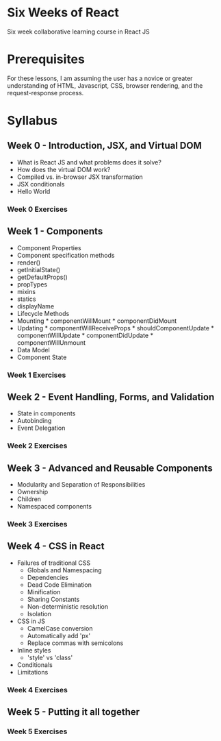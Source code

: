 # Six Weeks of React
Six week collaborative learning course in React JS

# Prerequisites
For these lessons, I am assuming the user has a novice or greater understanding of HTML, Javascript, CSS, browser rendering, and the request-response process.

# Syllabus

## Week 0 - Introduction, JSX, and Virtual DOM
*  What is React JS and what problems does it solve?
*  How does the virtual DOM work?
*  Compiled vs. in-browser JSX transformation
*  JSX conditionals
*  Hello World

### Week 0 Exercises

## Week 1 - Components
* Component Properties
*  Component specification methods
  *  render()
  *  getInitialState()
  *  getDefaultProps()
  *  propTypes
  *  mixins
  *  statics
  *  displayName
*  Lifecycle Methods
  *  Mounting
    *  componentWillMount
    *  componentDidMount
  *  Updating
    *  componentWillReceiveProps
    *  shouldComponentUpdate
    *  componentWillUpdate
    *  componentDidUpdate
    *  componentWillUnmount
*  Data Model
*  Component State

### Week 1 Exercises

## Week 2 - Event Handling, Forms, and Validation
*  State in components
*  Autobinding
*  Event Delegation

### Week 2 Exercises

## Week 3 - Advanced and Reusable Components
*  Modularity and Separation of Responsibilities
*  Ownership
*  Children
*  Namespaced components

### Week 3 Exercises

## Week 4 - CSS in React
* Failures of traditional CSS
  * Globals and Namespacing
  * Dependencies
  * Dead Code Elimination
  * Minification
  * Sharing Constants
  * Non-deterministic resolution
  * Isolation
* CSS in JS
  * CamelCase conversion
  * Automatically add 'px'
  * Replace commas with semicolons
* Inline styles
  * 'style' vs 'class'
* Conditionals
* Limitations

### Week 4 Exercises

## Week 5 - Putting it all together

### Week 5 Exercises
